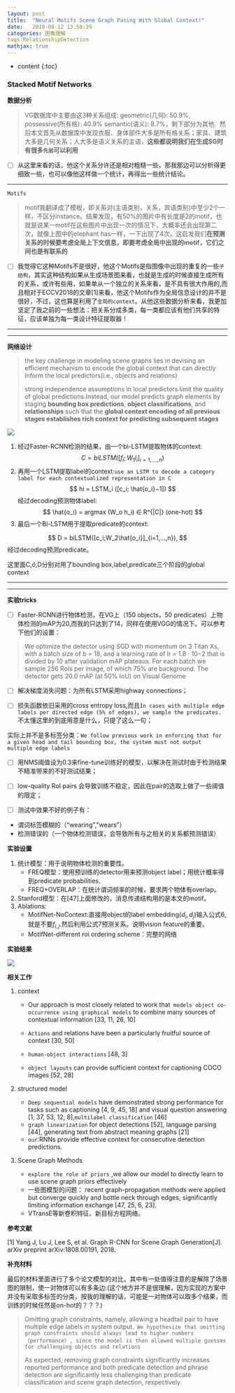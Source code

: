 ```yaml
---
layout: post
title:  "Neural Motifs Scene Graph Pasing With Global Context!"
date:   2018-08-12 13:50:39
categories: 图像理解
tags:RelationshipDetection
mathjax: true
---
```


* content
{:toc}
### Stacked Motif Networks



**数据分析**

> VG数据库中主要由这3种关系组成: geometric(几何): 50.9%, possessive(所有格): 40.9% semantic(语义): 8.7%，剩下部分为其他.  然后本文首先从数据库中发现衣服、身体部件大多是所有格关系；家具、建筑大多是几何关系；人大多是语义关系的主语，**这些都说明我们在生成SG时有很多`先验`可以利用** 

- [ ]   从这里来看的话，他这个关系分许还是相对粗糙一些，那我那边可以分析得更细致一些，也可以像他这样做一个统计，再得出一些统计结论。

------

`Motifs`

 > motif我翻译成了模板，即关系对(主语类别，关系，宾语类别)中至少2个一样，不区分instance。结果发现，有50%的图片中有长度是2的motif，也就是说某一motif在这些图片中出现一次的情况下，大概率还会出现第二次，就像上图中的elephant has一样，一下出现了4次。这启发我们**在预测关系的时候要考虑全局上下文信息，即要考虑全局中出现的motif，它们之间也是有联系的** 

- [ ]  我觉得它这种Motifs不是很好，他这个Motifs是指图像中出现的重复的一些`子结构`，其实这种结构如果从生成场景图来看，也就是生成的时候直接生成所有的关系，或许有些用，如果单从一个独立的关系来看，是不具有很大作用的,而且相对于ECCV2018的文章[1]来看，他这个Motifs作为全局信息设计的并不是很好，不过，这也算是利用了`全局的context`。从他这些数据分析来看，我更加坚定了我之前的一些想法：把关系分成多类，每一类都应该有他们共享的特征，应该单独为每一类设计特征提取器！

------

------

**网络设计**

> the key challenge in modeling scene graphs lies in devising an efficient mechanism to encode the global context that can directly inform the local predictors(i.e., objects and relations)   
>
> strong independence assumptions in local predictors limit the quality of global predictions.Instead, our model predicts graph elements by staging **bounding box predictions**, **object classifications**, and **relationships** such that the **global context encoding of all previous stages establishes rich context for predicting subsequent stages**    

![](https://ws1.sinaimg.cn/large/005IsqTWly1fu7wyl2op6j30vm0inaoj.jpg)

1) 经过Faster-RCNN检测的结果，由一个bi-LSTM提取物体的context:
$$
C = biLSTM([f_i;W_1l_i]_{i=1,...,n})
$$
2) 再用一个LSTM提取label的context:`use an LSTM to decode a category label for each contextualized representation in C `
$$
hi = LSTM_i ([c_i; \hat{o_i}−1])
$$
经过decoding预测物体label:
$$
\hat{o_i} = argmax (W_o h_i) ∈ R^{|C|} (one-hot)
$$
3) 最后一个Bi-LSTM用于提取predicate的context:


$$
D = biLSTM([c_i;W_2\hat{o_i}]_{i=1,...,n}),
$$
经过decoding预测predicate。

这里面C,$\hat{o}$,D分别对用了bounding box,label,predicate三个阶段的global context

------

------

**实验tricks**

- [ ]  Faster-RCNN进行物体检测，在VG上（150 objects，50 predicates）上物体检测的mAP为20,而我的只达到了14，同样在使用VGG的情况下。可以参考下他们的设置：

  > We optimize the detector using SGD with momentum on 3 Titan Xs, with a batch size of b = 18, and a learning rate of lr = 1.8 · 10−2 that is divided by 10 after validation mAP plateaus. For each batch we sample 256 RoIs per image, of which 75% are background. The detector gets 20.0 mAP (at 50% IoU) on Visual Genome 

- [ ]   解决梯度消失问题：为所有LSTM采用highway connections；

- [ ]  损失函数依旧采用的cross entropy loss,而且`In cases with multiple edge labels per directed edge (5% of edges), we sample the predicates. `不太懂这里的到底用意是什么，只提了这么一句；

  实际上并不是多标签分类：`We follow previous work in enforcing that for a given head and tail bounding box, the system must not output multiple edge labels `

- [ ]  用NMS阈值设为0.3来fine-tune训练好的模型，以解决在测试时由于检测结果不精准带来的不好测试结果；

- [ ]  low-quality RoI pairs 会导致训练不稳定，因此在pair的选取上做了一些阈值的限定；

- [ ]  测试中效果不好的例子有：

  - 谓词标签模糊的（“wearing","wears"）
  - 检测错误的（一个物体检测错误，会导致所有与之相关的关系都预测错误）



**实验设置**

1. 统计模型：用于说明物体检测的重要性。
   - FREQ模型：使用预训练的detector用来预测object label；用统计概率得到predicate probabilities.
   - FREQ+OVERLAP：在统计谓词频率的时候，要求两个物体有overlap。
2. Stanford模型：在[47]上面修改的，消息传递结构用的是本文的motif。
3. Ablations:
   - MotifNet-NoContext:直接用object的label embedding($d_i,d_j$)输入公式6,就是不要$f_{i,j}$.然后利用公式7预测关系。说明vision feature的重要。
   - MotifNet-different roi ordering scheme：完整的网络



**实验结果**

![](https://ws1.sinaimg.cn/large/005IsqTWly1fu819pw1w6j30tk0cw78y.jpg)



**相关工作**

1. context

   - Our approach is most closely related to work that` models object co-occurrence using graphical models` to combine many sources of contextual information [33, 11, 26, 10] 

   - `Actions` and relations have been a particularly fruitful source of context [30, 50] 

   - `human-object interactions` [48, 3] 

   - `object layouts` can provide sufficient context for captioning COCO images [52, 28] 

2. structured model

   - `Deep sequential models` have demonstrated strong performance for tasks such as captioning [4, 9, 45, 18] and visual question answering [1, 37, 53, 12, 8],`multilabel classification` [46] 
   - `graph linearization` for object detections [52], language parsing [44], generating text from abstract meaning graphs [21] 
   - `our`:RNNs provide effective context for consecutive detection predictions. 

3. Scene Graph Methods 

   - `explore the role of priors` ,we allow our model to directly learn to use scene graph priors effectively 
   - 一些图模型的问题： recent graph-propagation methods were applied but converge quickly and bottle neck through edges, significantly limiting information exchange [47, 25, 6, 23]. 
   - VTransE等新卷积特征、新目标方程网络。

**参考文献**

[1] Yang J, Lu J, Lee S, et al. Graph R-CNN for Scene Graph Generation[J]. arXiv preprint arXiv:1808.00191, 2018. 



**补充材料**

最后的材料里面进行了多个论文模型的对比，其中有一处值得注意的是解除了场景图的限制，使一对物体可以有多条边:(这个地方并不是很理解，因为实现的方案中并没有采取多标签的分类，按我的理解的话，可能是一对物体可以取多个结果，而训练的时候任然是on-hot的？？？)

> Omitting graph constraints, namely, allowing a headtail pair to have multiple edge labels in system output.` We hypothesize that omitting graph constraints should always lead to higher numbers（performance）, since the model is then allowed multiple guesses for challenging objects and relations`    
>
> As expected, removing graph constraints significantly increases reported performance and both predicate detection and phrase detection are significantly less challenging than predicate classification and scene graph detection, respectively.    